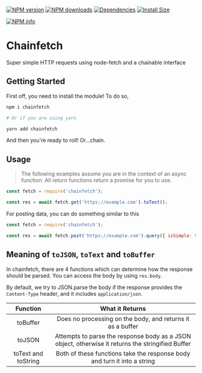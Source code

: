 <div>
	<br/>
	<p>
		<a href="https://www.npmjs.com/package/chainfetch"><img src="https://img.shields.io/npm/v/chainfetch.svg?maxAge=3600" alt="NPM version" /></a>
		<a href="https://www.npmjs.com/package/chainfetch"><img src="https://img.shields.io/npm/dt/chainfetch.svg?maxAge=3600" alt="NPM downloads" /></a>
		<a href="https://david-dm.org/KingDGrizzle/chainfetch"><img src="https://img.shields.io/david/KingDGrizzle/chainfetch.svg?maxAge=3600" alt="Dependencies" /></a>
		<a href="https://packagephobia.now.sh/result?p=chainfetch"><img src="https://packagephobia.now.sh/badge?p=chainfetch" alt="Install Size"></a>
	</p>
	<p>
    <a href="https://nodei.co/npm/chainfetch/"><img src="https://nodei.co/npm/chainfetch.png?downloads=true&stars=true" alt="NPM info"></a>
  </p>
</div>

# Chainfetch

Super simple HTTP requests using node-fetch and a chainable interface

## Getting Started

First off, you need to install the module! To do so,

```bash
npm i chainfetch

# Or if you are using yarn

yarn add chainfetch
```

And then you're ready to roll! Or...chain.

## Usage

> The following examples assume you are in the context of an async function. All return functions return a promise for you to use.

```js
const fetch = require('chainfetch');

const res = await fetch.get('https://example.com').toText();
```

For posting data, you can do something similar to this

```js
const fetch = require('chainfetch');

const res = await fetch.post('https://example.com').query({ isSimple: true }).query('isAmazing', true).send({ string: 'chainfetch is simple and amazing!' });
```

## Meaning of `toJSON`, `toText` and `toBuffer`

In chainfetch, there are 4 functions which can determine how the response should be parsed. You can access the body by using `res.body`.

By default, we try to JSON.parse the body if the response provides the `Content-Type` header, and it includes `application/json`.

|       Function      |                                          What it Returns                                          |
|:-------------------:|:-------------------------------------------------------------------------------------------------:|
|       toBuffer      |                     Does no processing on the body, and returns it as a buffer                    |
|        toJSON       | Attempts to parse the response body as a JSON object, otherwise it returns the stringified Buffer |
| toText and toString |              Both of these functions take the response body and turn it into a string             |
